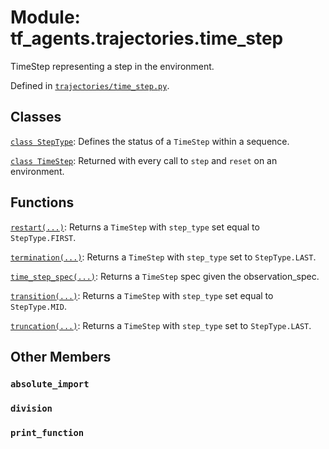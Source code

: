 <div itemscope itemtype="http://developers.google.com/ReferenceObject">
<meta itemprop="name" content="tf_agents.trajectories.time_step" />
<meta itemprop="path" content="Stable" />
<meta itemprop="property" content="absolute_import"/>
<meta itemprop="property" content="division"/>
<meta itemprop="property" content="print_function"/>
</div>

# Module: tf_agents.trajectories.time_step

TimeStep representing a step in the environment.



Defined in [`trajectories/time_step.py`](https://github.com/tensorflow/agents/tree/master/tf_agents/trajectories/time_step.py).

<!-- Placeholder for "Used in" -->


## Classes

[`class StepType`](../../tf_agents/trajectories/time_step/StepType.md): Defines the status of a `TimeStep` within a sequence.

[`class TimeStep`](../../tf_agents/trajectories/time_step/TimeStep.md): Returned with every call to `step` and `reset` on an environment.

## Functions

[`restart(...)`](../../tf_agents/trajectories/time_step/restart.md): Returns a `TimeStep` with `step_type` set equal to `StepType.FIRST`.

[`termination(...)`](../../tf_agents/trajectories/time_step/termination.md): Returns a `TimeStep` with `step_type` set to `StepType.LAST`.

[`time_step_spec(...)`](../../tf_agents/trajectories/time_step/time_step_spec.md): Returns a `TimeStep` spec given the observation_spec.

[`transition(...)`](../../tf_agents/trajectories/time_step/transition.md): Returns a `TimeStep` with `step_type` set equal to `StepType.MID`.

[`truncation(...)`](../../tf_agents/trajectories/time_step/truncation.md): Returns a `TimeStep` with `step_type` set to `StepType.LAST`.

## Other Members

<h3 id="absolute_import"><code>absolute_import</code></h3>

<h3 id="division"><code>division</code></h3>

<h3 id="print_function"><code>print_function</code></h3>

